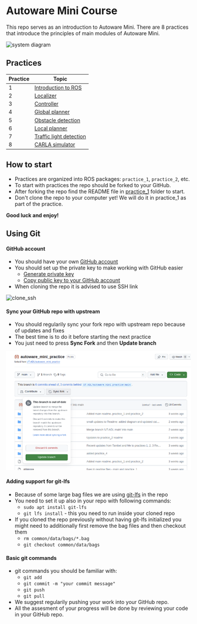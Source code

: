 # Autoware Mini Course

This repo serves as an introduction to Autoware Mini. There are 8 practices that introduce the principles of main modules of Autoware Mini.

![system diagram](/doc/diagram.png)

## Practices

| Practice | Topic                   |
|----------|-------------------------|
|    1     | [Introduction to ROS](practice_1)     |
|    2     | [Localizer](practice_2)               |
|    3     | [Controller](practice_3)              |
|    4     | [Global planner](practice_4)          |
|    5     | [Obstacle detection](practice_5)      |
|    6     | [Local planner](practice_6)           |
|    7     | [Traffic light detection](practice_7) |
|    8     | [CARLA simulator](practice_8)         |

## How to start

* Practices are organized into ROS packages: `practice_1`, `practice_2`, etc.
* To start with practices the repo should be forked to your GitHub.
* After forking the repo find the README file in [practice_1](practice_1) folder to start.
* Don't clone the repo to your computer yet! We will do it in practice_1 as part of the practice.

**Good luck and enjoy!**


## Using Git

#### GitHub account

* You should have your own [GitHub account](https://github.com/)
* You should set up the private key to make working with GitHub easier
   * [Generate private key](https://docs.github.com/en/authentication/connecting-to-github-with-ssh/generating-a-new-ssh-key-and-adding-it-to-the-ssh-agent)
   * [Copy public key to your GitHub account](https://docs.github.com/en/authentication/connecting-to-github-with-ssh/adding-a-new-ssh-key-to-your-github-account)
* When cloning the repo it is advised to use SSH link

![clone_ssh](/doc/cloning_ssh.png)

#### Sync your GitHub repo with upstream
* You should regularily sync your fork repo with upstream repo because of updates and fixes
* The best time is to do it before starting the next practice
* You just need to press **Sync Fork** and then **Update branch**

![sync_upstream](doc/sync_upstream.png)


#### Adding support for git-lfs
* Because of some large bag files we are using [git-lfs](https://git-lfs.com/) in the repo
* You need to set it up also in your repo with following commands:
   * `sudo apt install git-lfs`
   * `git lfs install` - this you need to run inside your cloned repo
* If you cloned the repo previously without having git-lfs initialized you might need to additionally first remove the bag files and then checkout them
   * `rm common/data/bags/*.bag`
   * `git checkout common/data/bags`


#### Basic git commands

* git commands you should be familiar with:
   * `git add`
   * `git commit -m "your commit message"`
   * `git push`
   * `git pull`
* We suggest regularily pushing your work into your GitHub repo.
* All the assesment of your progress will be done by reviewing your code in your GitHub repo.
